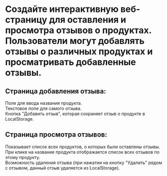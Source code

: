 
# Создайте интерактивную веб-страницу для оставления и просмотра отзывов о продуктах. Пользователи могут добавлять отзывы о различных продуктах и просматривать добавленные отзывы.

## Страница добавления отзыва:

Поле для ввода названия продукта. \
Текстовое поле для самого отзыва. \
Кнопка "Добавить отзыв", которая сохраняет отзыв о продукте в LocalStorage.

## Страница просмотра отзывов:

Показывает список всех продуктов, о которых были оставлены отзывы. \
При клике на название продукта отображается список всех отзывов по этому продукту. \
Возможность удаления отзыва (при нажатии на кнопку "Удалить" рядом с отзывом, данный отзыв удаляется из LocalStorage).
